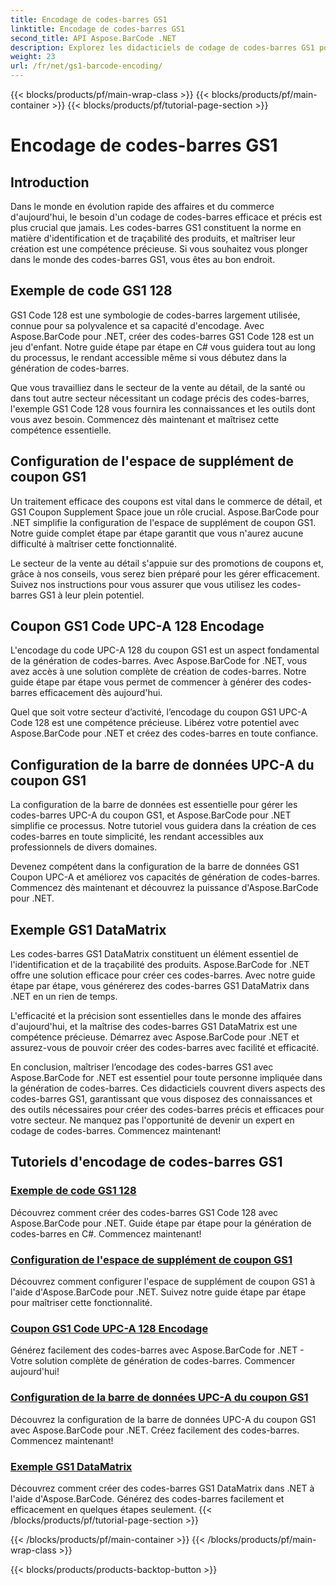 ```yaml
---
title: Encodage de codes-barres GS1
linktitle: Encodage de codes-barres GS1
second_title: API Aspose.BarCode .NET
description: Explorez les didacticiels de codage de codes-barres GS1 pour Aspose.BarCode dans .NET. Créez facilement des codes-barres GS1 Code 128, UPC-A et DataMatrix. Commencez maintenant!
weight: 23
url: /fr/net/gs1-barcode-encoding/
---
```


{{< blocks/products/pf/main-wrap-class >}}
{{< blocks/products/pf/main-container >}}
{{< blocks/products/pf/tutorial-page-section >}}

# Encodage de codes-barres GS1


## Introduction
Dans le monde en évolution rapide des affaires et du commerce d'aujourd'hui, le besoin d'un codage de codes-barres efficace et précis est plus crucial que jamais. Les codes-barres GS1 constituent la norme en matière d'identification et de traçabilité des produits, et maîtriser leur création est une compétence précieuse. Si vous souhaitez vous plonger dans le monde des codes-barres GS1, vous êtes au bon endroit.

## Exemple de code GS1 128

GS1 Code 128 est une symbologie de codes-barres largement utilisée, connue pour sa polyvalence et sa capacité d'encodage. Avec Aspose.BarCode pour .NET, créer des codes-barres GS1 Code 128 est un jeu d'enfant. Notre guide étape par étape en C# vous guidera tout au long du processus, le rendant accessible même si vous débutez dans la génération de codes-barres.

Que vous travailliez dans le secteur de la vente au détail, de la santé ou dans tout autre secteur nécessitant un codage précis des codes-barres, l'exemple GS1 Code 128 vous fournira les connaissances et les outils dont vous avez besoin. Commencez dès maintenant et maîtrisez cette compétence essentielle.

## Configuration de l'espace de supplément de coupon GS1

Un traitement efficace des coupons est vital dans le commerce de détail, et GS1 Coupon Supplement Space joue un rôle crucial. Aspose.BarCode pour .NET simplifie la configuration de l'espace de supplément de coupon GS1. Notre guide complet étape par étape garantit que vous n'aurez aucune difficulté à maîtriser cette fonctionnalité.

Le secteur de la vente au détail s'appuie sur des promotions de coupons et, grâce à nos conseils, vous serez bien préparé pour les gérer efficacement. Suivez nos instructions pour vous assurer que vous utilisez les codes-barres GS1 à leur plein potentiel.

## Coupon GS1 Code UPC-A 128 Encodage

L'encodage du code UPC-A 128 du coupon GS1 est un aspect fondamental de la génération de codes-barres. Avec Aspose.BarCode for .NET, vous avez accès à une solution complète de création de codes-barres. Notre guide étape par étape vous permet de commencer à générer des codes-barres efficacement dès aujourd'hui.

Quel que soit votre secteur d’activité, l’encodage du coupon GS1 UPC-A Code 128 est une compétence précieuse. Libérez votre potentiel avec Aspose.BarCode pour .NET et créez des codes-barres en toute confiance.

## Configuration de la barre de données UPC-A du coupon GS1

La configuration de la barre de données est essentielle pour gérer les codes-barres UPC-A du coupon GS1, et Aspose.BarCode pour .NET simplifie ce processus. Notre tutoriel vous guidera dans la création de ces codes-barres en toute simplicité, les rendant accessibles aux professionnels de divers domaines.

Devenez compétent dans la configuration de la barre de données GS1 Coupon UPC-A et améliorez vos capacités de génération de codes-barres. Commencez dès maintenant et découvrez la puissance d'Aspose.BarCode pour .NET.

## Exemple GS1 DataMatrix

Les codes-barres GS1 DataMatrix constituent un élément essentiel de l'identification et de la traçabilité des produits. Aspose.BarCode for .NET offre une solution efficace pour créer ces codes-barres. Avec notre guide étape par étape, vous générerez des codes-barres GS1 DataMatrix dans .NET en un rien de temps.

L'efficacité et la précision sont essentielles dans le monde des affaires d'aujourd'hui, et la maîtrise des codes-barres GS1 DataMatrix est une compétence précieuse. Démarrez avec Aspose.BarCode pour .NET et assurez-vous de pouvoir créer des codes-barres avec facilité et efficacité.

En conclusion, maîtriser l’encodage des codes-barres GS1 avec Aspose.BarCode for .NET est essentiel pour toute personne impliquée dans la génération de codes-barres. Ces didacticiels couvrent divers aspects des codes-barres GS1, garantissant que vous disposez des connaissances et des outils nécessaires pour créer des codes-barres précis et efficaces pour votre secteur. Ne manquez pas l'opportunité de devenir un expert en codage de codes-barres. Commencez maintenant!
## Tutoriels d'encodage de codes-barres GS1
### [Exemple de code GS1 128](./gs1-code-128-example/)
Découvrez comment créer des codes-barres GS1 Code 128 avec Aspose.BarCode pour .NET. Guide étape par étape pour la génération de codes-barres en C#. Commencez maintenant!
### [Configuration de l'espace de supplément de coupon GS1](./gs1-coupon-supplement-space-configuration/)
Découvrez comment configurer l'espace de supplément de coupon GS1 à l'aide d'Aspose.BarCode pour .NET. Suivez notre guide étape par étape pour maîtriser cette fonctionnalité.
### [Coupon GS1 Code UPC-A 128 Encodage](./gs1-coupon-upc-a-code-128-encoding/)
Générez facilement des codes-barres avec Aspose.BarCode for .NET - Votre solution complète de génération de codes-barres. Commencer aujourd'hui!
### [Configuration de la barre de données UPC-A du coupon GS1](./gs1-coupon-upc-a-databar-configuration/)
Découvrez la configuration de la barre de données UPC-A du coupon GS1 avec Aspose.BarCode pour .NET. Créez facilement des codes-barres. Commencez maintenant!
### [Exemple GS1 DataMatrix](./gs1-datamatrix-example/)
Découvrez comment créer des codes-barres GS1 DataMatrix dans .NET à l'aide d'Aspose.BarCode. Générez des codes-barres facilement et efficacement en quelques étapes seulement.
{{< /blocks/products/pf/tutorial-page-section >}}

{{< /blocks/products/pf/main-container >}}
{{< /blocks/products/pf/main-wrap-class >}}

{{< blocks/products/products-backtop-button >}}
